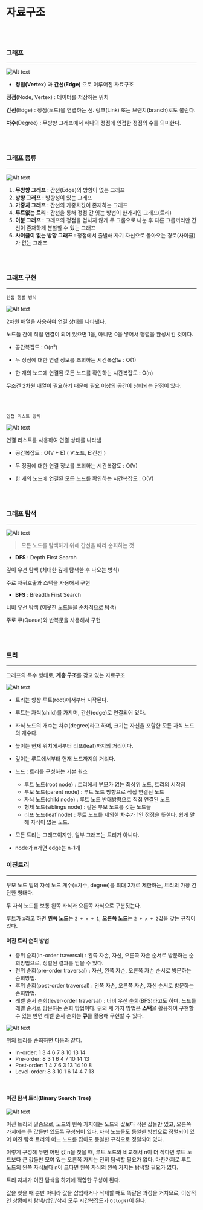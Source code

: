 # 자료구조

<br>
<br>

### 그래프

---

![Alt text](image/image.png)

- **정점(Vertex)** 과 **간선(Edge)** 으로 이루어진 자료구조

**정점**(Node, Vertex) : 데이터를 저장하는 위치

**간선**(Edge) : 정점(노드)을 연결하는 선. 링크(Link) 또는 브랜치(branch)로도 불린다.

**차수**(Degree) : 무방향 그래프에서 하나의 정점에 인접한 정점의 수를 의미한다.

<br>
<br>

### 그래프 종류

---

![Alt text](image/image-1.png)

1. **무방향 그래프** : 간선(Edge)의 방향이 없는 그래프
2. **방향 그래프** : 방향성이 있는 그래프
3. **가중치 그래프** : 간선의 가중치값이 존재하는 그래프
4. **루트없는 트리** : 간선을 통해 정점 간 잇는 방법이 한가지인 그래프(트리)
5. **이분 그래프** : 그래프의 정점을 겹치지 않게 두 그룹으로 나눈 후 다른 그룹끼리만 간선이 존재하게 분할할 수 있는 그래프
6. **사이클이 없는 방향 그래프** : 정점에서 출발해 자기 자신으로 돌아오는 경로(사이클)가 없는 그래프

<br>
<br>

### 그래프 구현

---

`인접 행렬 방식`

![Alt text](image/image-2.png)

2차원 배열을 사용하여 연결 상태를 나타낸다.

노드들 간에 직접 연결이 되어 있으면 1을, 아니면 0을 넣어서 행렬을 완성시킨 것이다.

- 공간복잡도 : O(n²)

- 두 정점에 대한 연결 정보를 조회하는 시간복잡도 : O(1)
- 한 개의 노드에 연결된 모든 노드를 확인하는 시간복잡도 : O(n)

무조건 2차원 배열이 필요하기 때문에 필요 이상의 공간이 낭비되는 단점이 있다.

<br>
<br>

`인접 리스트 방식 `

![Alt text](image/image-3.png)

연결 리스트를 사용하여 연결 상태를 나타냄

- 공간복잡도 : O(V + E) ( V:노드, E:간선 )

- 두 정점에 대한 연결 정보를 조회하는 시간복잡도 : O(V)
- 한 개의 노드에 연결된 모든 노드를 확인하는 시간복잡도 : O(V)

<br>
<br>

### 그래프 탐색

---

![Alt text](image/1-3544f094bd8c3215f1d8f70e0ddef0b1.gif)

> 모든 노드를 탐색하기 위해 간선을 따라 순회하는 것

- **DFS** : Depth First Search

깊이 우선 탐색 (최대한 깊게 탐색한 후 나오는 방식)

주로 재귀호출과 스택을 사용해서 구현

- **BFS** : Breadth First Search

너비 우선 탐색 (이웃한 노드들을 순차적으로 탐색)

주로 큐(Queue)와 반복문을 사용해서 구현

  <br>
  <br>

### 트리

---

그래프의 특수 형태로, **계층 구조**를 갖고 있는 자료구조

![Alt text](image/image-6.png)

- 트리는 항상 루트(root)에서부터 시작된다.
- 루트는 자식(child)를 가지며, 간선(edge)로 연결되어 있다.
- 자식 노드의 개수는 차수(degree)라고 하며, 크기는 자신을 포함한 모든 자식 노드의 개수다.
- 높이는 현재 위치에서부터 리프(leaf)까지의 거리이다.
- 깊이는 루트에서부터 현재 노드까지의 거리다.

- 노드 : 트리를 구성하는 기본 원소

  - 루트 노드(root node) : 트리에서 부모가 없는 최상위 노드, 트리의 시작점
  - 부모 노드(parent node) : 루트 노드 방향으로 직접 연결된 노드
  - 자식 노드(child node) : 루트 노드 반대방향으로 직접 연결된 노드
  - 형제 노드(siblings node) : 같은 부모 노드를 갖는 노드들
  - 리프 노드(leaf node) : 루트 노드를 제외한 차수가 1인 정점을 뜻한다. 쉽게 말해 자식이 없는 노드.

- 모든 트리는 그래프이지만, 일부 그래프는 트리가 아니다.

- node가 n개면 edge는 n-1개

### 이진트리

---

부모 노드 밑의 자식 노드 개수(=차수, degree)를 최대 2개로 제한하는, 트리의 가장 간단한 형태다.

두 자식 노드를 보통 왼쪽 자식과 오른쪽 자식으로 구분짓는다.

루트가 x라고 하면 **왼쪽 노드**는 `2 + x + 1`, **오른쪽 노드**는 `2 + x + 2`값을 갖는 규칙이 있다.

#### 이진 트리 순회 방법

- 중위 순회(in-order traversal) : 왼쪽 자손, 자신, 오른쪽 자손 순서로 방문하는 순회방법으로, 정렬된 결과를 얻을 수 있다.
- 전위 순회(pre-order traversal) : 자신, 왼쪽 자손, 오른쪽 자손 순서로 방문하는 순회방법.
- 후위 순회(post-order traversal) : 왼쪽 자손, 오른쪽 자손, 자신 순서로 방문하는 순회방법.
- 레벨 순서 순회(lever-order traversal) : 너비 우선 순회(BFS)라고도 하며, 노드를 레벨 순서로 방문하는 순회 방법이다. 위의 세 가지 방법은 **스택**을 활용하여 구현할 수 있는 반면 레벨 순서 순회는 **큐**를 활용해 구현할 수 있다.

![Alt text](image/image-7.png)

위의 트리를 순회하면 다음과 같다.

- In-order: 1 3 4 6 7 8 10 13 14
- Pre-order: 8 3 1 6 4 7 10 14 13
- Post-order: 1 4 7 6 3 13 14 10 8
- Level-order: 8 3 10 1 6 14 4 7 13

<br>

#### 이진 탐색 트리(Binary Search Tree)

![Alt text](image/image-8.png)

이진 트리의 일종으로, 노드의 왼쪽 가지에는 노드의 값보다 작은 값들만 있고, 오른쪽 가지에는 큰 값들만 있도록 구성되어 있다. 자식 노드들도 동일한 방법으로 정렬되어 있어 이진 탐색 트리의 어느 노드를 잡아도 동일한 규칙으로 정렬되어 있다.

이렇게 구성해 두면 어떤 값 n을 찾을 때, 루트 노드와 비교해서 n이 더 작다면 루트 노드보다 큰 값들만 모여 있는 오른쪽 가지는 전혀 탐색할 필요가 없다. 마찬가지로 루트 노드의 왼쪽 자식보다 n이 크다면 왼쪽 자식의 왼쪽 가지는 탐색할 필요가 없다.

트리 자체가 이진 탐색을 하기에 적합한 구성이 된다.

값을 찾을 때 뿐만 아니라 값을 삽입하거나 삭제할 때도 똑같은 과정을 거치므로, 이상적인 상황에서 탐색/삽입/삭제 모두 시간복잡도가 `O(logN)`이 된다.
